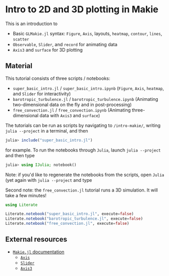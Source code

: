 # Intro to 2D and 3D plotting in Makie

This is an introduction to

* Basic `GLMakie.jl` syntax: `Figure`, `Axis`, layouts, `heatmap`, `contour`, `lines`, `scatter`
* `Observable`, `Slider`, and `record` for animating data
* `Axis3` and `surface` for 3D plotting

## Material

This tutorial consists of three scripts / notebooks:

* `super_basic_intro.jl` / `super_basic_intro.ipynb` (`Figure`, `Axis`, `heatmap`, and `Slider` for interactivity)
* `barotropic_turbulence.jl` / `barotropic_turbulence.ipynb` (Animating two-dimensional data on the fly and in post-processing)
* `free_convection.jl` / `free_convection.ipynb` (Animating three-dimensional data with `Axis3` and `surface`)

The tutorials can be run as scripts by navigating to `/intro-makie/`,
writing `julia --project` in a terminal, and then

```julia
julia> include("super_basic_intro.jl")
```

for example. To run the notebooks through `Julia`, launch `julia --project` and then type

```julia
julia> using IJulia; notebook()
```

Note: if you'd like to regenerate the notebooks from the scripts, open `Julia` (yet
again with `julia --project` and type

Second note: the `free_convection.jl` tutorial runs a 3D simulation. It will take a few minutes!

```julia
using Literate

Literate.notebook("super_basic_intro.jl", execute=false)
Literate.notebook("barotropic_turbulence.jl", execute=false)
Literate.notebook("free_convection.jl", execute=false)
```

## External resources

* [`Makie.jl` documentation](https://makie.juliaplots.org/stable/)
    - [`Axis`](https://makie.juliaplots.org/stable/examples/layoutables/axis/)
    - [`Slider`](https://makie.juliaplots.org/stable/examples/layoutables/slider/)
    - [`Axis3`](https://makie.juliaplots.org/stable/examples/layoutables/axis3/)
